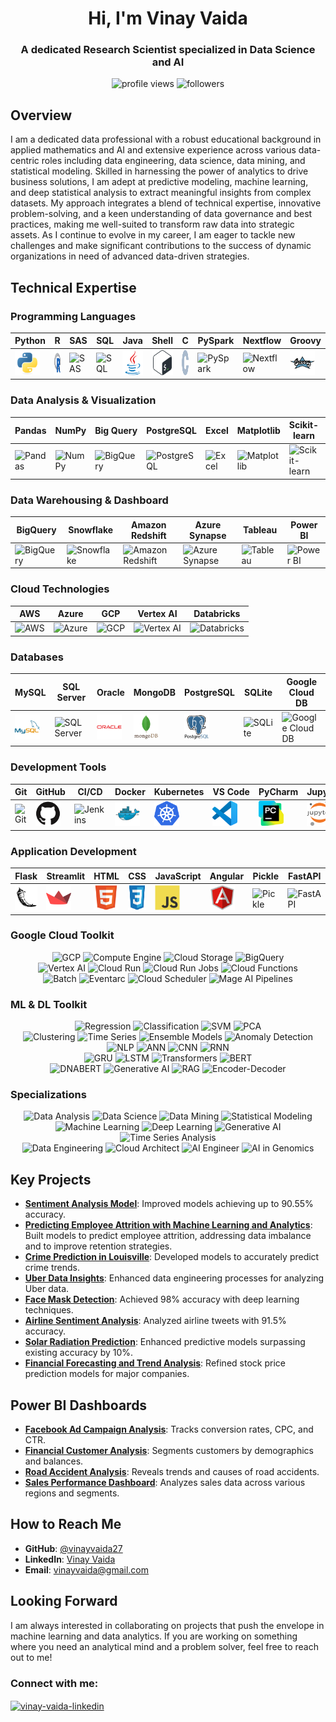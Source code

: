 <h1 align="center">Hi, I'm Vinay Vaida</h1>

<h3 align="center">A dedicated Research Scientist specialized in Data Science and AI</h3>

<p align="center">
  <img src="https://komarev.com/ghpvc/?username=vinayvaida27&label=Profile%20views&color=0e75b6&style=flat" alt="profile views" />
  <img src="https://img.shields.io/github/followers/vinayvaida27?label=Follow&style=social" alt="followers" />
</p>

## Overview

I am a dedicated data professional with a robust educational background in applied mathematics and AI and extensive experience across various data-centric roles including data engineering, data science, data mining, and statistical modeling. Skilled in harnessing the power of analytics to drive business solutions, I am adept at predictive modeling, machine learning, and deep statistical analysis to extract meaningful insights from complex datasets. My approach integrates a blend of technical expertise, innovative problem-solving, and a keen understanding of data governance and best practices, making me well-suited to transform raw data into strategic assets. As I continue to evolve in my career, I am eager to tackle new challenges and make significant contributions to the success of dynamic organizations in need of advanced data-driven strategies.

## Technical Expertise
### Programming Languages
| Python | R | SAS | SQL | Java | Shell | C | PySpark | Nextflow | Groovy |
|--------|---|-----|-----|------|-------|---|---------|----------|--------|
| <img src="https://raw.githubusercontent.com/devicons/devicon/master/icons/python/python-original.svg" alt="Python" width="40" height="40"/> | <img src="https://raw.githubusercontent.com/devicons/devicon/master/icons/r/r-original.svg" alt="R" width="40" height="40"/> | <img src="https://www.vhv.rs/dpng/d/206-2067456_sas-institute-inc-hd-png-download.png" alt="SAS" width="40" height="40"/> | <img src="![image]([https://github.com/user-attachments/assets/ad5362f0-3544-43b8-8d3f-db522bedfe50](https://png.pngtree.com/png-vector/20190411/ourmid/pngtree-sql-file-document-icon-png-image_927671.jpg))" alt="SQL" width="40" height="40"/> | <img src="https://raw.githubusercontent.com/devicons/devicon/master/icons/java/java-original.svg" alt="Java" width="40" height="40"/> | <img src="https://raw.githubusercontent.com/devicons/devicon/master/icons/bash/bash-original.svg" alt="Shell" width="40" height="40"/> | <img src="https://raw.githubusercontent.com/devicons/devicon/master/icons/c/c-original.svg" alt="C" width="40" height="40"/> | <img src="https://raw.githubusercontent.com/devicons/devicon/master/icons/apache_spark/apache_spark-original.svg" alt="PySpark" width="40" height="40"/> | <img src="https://upload.wikimedia.org/wikipedia/commons/6/60/Nextflow_logo.png" alt="Nextflow" width="40" height="40"/> | <img src="https://raw.githubusercontent.com/devicons/devicon/master/icons/groovy/groovy-original.svg" alt="Groovy" width="40" height="40"/> |

### Data Analysis & Visualization
| Pandas | NumPy | Big&nbsp;Query | PostgreSQL | Excel | Matplotlib | Scikit-learn | Stats&nbsp;Models | ggplot2 |
|--------|-------|--------------|------------|-------|------------|--------------|------------------|---------|
| <img src="https://cdn.jsdelivr.net/gh/devicons/devicon/icons/pandas/pandas-original.svg" alt="Pandas" width="40" height="40"/> | <img src="https://cdn.jsdelivr.net/gh/devicons/devicon/icons/numpy/numpy-original.svg" alt="NumPy" width="40" height="40"/> | <img src="https://www.vectorlogo.zone/logos/google_bigquery/google_bigquery-icon.svg" alt="BigQuery" width="40" height="40"/> | <img src="https://cdn.jsdelivr.net/gh/devicons/devicon/icons/postgresql/postgresql-original.svg" alt="PostgreSQL" width="40" height="40"/> | <img src="https://cdn.jsdelivr.net/npm/simple-icons@v11/icons/microsoftexcel.svg" alt="Excel" width="40" height="40"/> | <img src="https://cdn.jsdelivr.net/gh/devicons/devicon/icons/matplotlib/matplotlib-original.svg" alt="Matplotlib" width="40" height="40"/> | <img src="https://cdn.jsdelivr.net/gh/devicons/devicon/icons/scikitlearn/scikitlearn-original.svg" alt="Scikit-learn" width="40" height="40"/> | <img src="https://raw.githubusercontent.com/statsmodels/statsmodels/main/docs/_static/logo.svg" alt="StatsModels" width="40" height="40"/> | <img src="https://cdn.jsdelivr.net/gh/devicons/devicon/icons/r/r-original.svg" alt="ggplot2" width="40" height="40"/> |


### Data Warehousing & Dashboard
| BigQuery | Snowflake | Amazon Redshift | Azure Synapse | Tableau | Power BI |
|----------|-----------|-----------------|--------------|---------|----------|
| <img src="https://www.vectorlogo.zone/logos/google_bigquery/google_bigquery-icon.svg" alt="BigQuery" width="40" height="40"/> | <img src="https://www.vectorlogo.zone/logos/snowflake/snowflake-icon.svg" alt="Snowflake" width="40" height="40"/> | <img src="https://www.vectorlogo.zone/logos/amazon_redshift/amazon_redshift-icon.svg" alt="Amazon Redshift" width="40" height="40"/> | <img src="https://www.vectorlogo.zone/logos/microsoft_azure_synapse/microsoft_azure_synapse-icon.svg" alt="Azure Synapse" width="40" height="40"/> |<img src="https://cdn.worldvectorlogo.com/logos/tableau-software.svg" alt="Tableau" width="40" height="40"/>| <img src="https://www.vectorlogo.zone/logos/microsoft_powerbi/microsoft_powerbi-icon.svg" alt="Power BI" width="40" height="40"/> |



### Cloud Technologies
| AWS | Azure | GCP | Vertex AI | Databricks |
|-----|-------|-----|-----------|------------|
| <img src="https://cdn.jsdelivr.net/gh/devicons/devicon/icons/amazonwebservices/amazonwebservices-original-wordmark.svg" alt="AWS" width="40" height="40"/> | <img src="https://www.vectorlogo.zone/logos/microsoft_azure/microsoft_azure-icon.svg" alt="Azure" width="40" height="40"/> | <img src="https://cdn.jsdelivr.net/gh/devicons/devicon/icons/googlecloud/googlecloud-original.svg" alt="GCP" width="40" height="40"/> | <img src="https://commons.wikimedia.org/wiki/Special:FilePath/Vertex_AI_Logo.svg" alt="Vertex AI" width="40" height="40"/> | <img src="https://www.vectorlogo.zone/logos/databricks/databricks-icon.svg" alt="Databricks" width="40" height="40"/> |

### Databases
| MySQL | SQL Server | Oracle | MongoDB | PostgreSQL | SQLite | Google Cloud DB |
|-------|-----------|--------|---------|------------|--------|-----------------|
| <img src="https://raw.githubusercontent.com/devicons/devicon/master/icons/mysql/mysql-original-wordmark.svg" alt="MySQL" width="40" height="40"/> | <img src="https://www.svgrepo.com/show/303229/microsoft-sql-server-logo.svg" alt="SQL Server" width="40" height="40"/> | <img src="https://raw.githubusercontent.com/devicons/devicon/master/icons/oracle/oracle-original.svg" alt="Oracle" width="40" height="40"/> | <img src="https://raw.githubusercontent.com/devicons/devicon/master/icons/mongodb/mongodb-original-wordmark.svg" alt="MongoDB" width="40" height="40"/> | <img src="https://raw.githubusercontent.com/devicons/devicon/master/icons/postgresql/postgresql-original-wordmark.svg" alt="PostgreSQL" width="40" height="40"/> | <img src="https://cdn.jsdelivr.net/gh/devicons/devicon/icons/sqlite/sqlite-original.svg" alt="SQLite" width="40" height="40"/> | <img src="https://cdn.jsdelivr.net/gh/devicons/devicon/icons/googlecloud/googlecloud-original.svg" alt="Google Cloud DB" width="40" height="40"/> |



### Development Tools

| Git | GitHub | CI/CD | Docker | Kubernetes | VS&nbsp;Code | PyCharm | Jupyter&nbsp;Notebook |
|-----|--------|----------------------|--------|------------|-------------|---------|----------------------|
| <img src="https://www.vectorlogo.zone/logos/git-scm/git-scm-icon.svg" alt="Git" width="40" height="40"/> | <img src="https://raw.githubusercontent.com/devicons/devicon/master/icons/github/github-original.svg" alt="GitHub" width="40" height="40"/> | <img src="https://www.vectorlogo.zone/logos/jenkins/jenkins-icon.svg" alt="Jenkins" width="40" height="40"/> | <img src="https://raw.githubusercontent.com/devicons/devicon/master/icons/docker/docker-original.svg" alt="Docker" width="40" height="40"/> | <img src="https://raw.githubusercontent.com/devicons/devicon/master/icons/kubernetes/kubernetes-plain.svg" alt="Kubernetes" width="40" height="40"/> | <img src="https://raw.githubusercontent.com/devicons/devicon/master/icons/vscode/vscode-original.svg" alt="VS Code" width="40" height="40"/> | <img src="https://raw.githubusercontent.com/devicons/devicon/master/icons/pycharm/pycharm-original.svg" alt="PyCharm" width="40" height="40"/> | <img src="https://raw.githubusercontent.com/devicons/devicon/master/icons/jupyter/jupyter-original-wordmark.svg" alt="Jupyter Notebook" width="40" height="40"/> |




### Application Development
| Flask | Streamlit | HTML | CSS | JavaScript | Angular | Pickle | FastAPI |
|-------|-----------|------|-----|------------|---------|--------|---------|
| <img src="https://raw.githubusercontent.com/devicons/devicon/master/icons/flask/flask-original.svg" alt="Flask" width="40" height="40"/> | <img src="https://raw.githubusercontent.com/devicons/devicon/master/icons/streamlit/streamlit-original.svg" alt="Streamlit" width="40" height="40"/> | <img src="https://raw.githubusercontent.com/devicons/devicon/master/icons/html5/html5-original.svg" alt="HTML" width="40" height="40"/> | <img src="https://raw.githubusercontent.com/devicons/devicon/master/icons/css3/css3-original.svg" alt="CSS" width="40" height="40"/> | <img src="https://raw.githubusercontent.com/devicons/devicon/master/icons/javascript/javascript-original.svg" alt="JavaScript" width="40" height="40"/> | <img src="https://raw.githubusercontent.com/devicons/devicon/master/icons/angularjs/angularjs-original.svg" alt="Angular" width="40" height="40"/> | <img src="https://img.shields.io/badge/Pickle-Python-3776AB?style=for-the-badge&logo=python&logoColor=white" alt="Pickle" width="90" height="40"/> | <img src="https://img.shields.io/badge/FastAPI-005571?style=for-the-badge&logo=fastapi&logoColor=white" alt="FastAPI" width="90" height="40"/> |


### Google Cloud Toolkit
<!-- Google Cloud Toolkit — neatly arranged 4 × 4 grid -->
<p align="center" class="cloud-badges">
  <!-- Row 1 -->
  <img src="https://img.shields.io/badge/GCP-Platform-4285F4?style=for-the-badge" alt="GCP"/>
  <img src="https://img.shields.io/badge/Compute%20Engine-VM-0F9D58?style=for-the-badge" alt="Compute Engine"/>
  <img src="https://img.shields.io/badge/Cloud%20Storage-Bucket-DB4437?style=for-the-badge" alt="Cloud Storage"/>
  <img src="https://img.shields.io/badge/BigQuery-Analytics-673AB7?style=for-the-badge" alt="BigQuery"/>

  <br/>

  <!-- Row 2 -->
  <img src="https://img.shields.io/badge/Vertex%20AI-ML%20Ops-FF7043?style=for-the-badge" alt="Vertex AI"/>
  <img src="https://img.shields.io/badge/Cloud%20Run-Serverless-4285F4?style=for-the-badge" alt="Cloud Run"/>
  <img src="https://img.shields.io/badge/Cloud%20Run%20Jobs-Batch-0F9D58?style=for-the-badge" alt="Cloud Run Jobs"/>
  <img src="https://img.shields.io/badge/Cloud%20Functions-Event--Driven-DB4437?style=for-the-badge" alt="Cloud Functions"/>

  <br/>

  <!-- Row 3 -->
  <img src="https://img.shields.io/badge/Batch-Workloads-FF7043?style=for-the-badge" alt="Batch"/>
  <img src="https://img.shields.io/badge/Eventarc-Triggers-673AB7?style=for-the-badge" alt="Eventarc"/>
  <img src="https://img.shields.io/badge/Cloud%20Scheduler-Cron-4285F4?style=for-the-badge" alt="Cloud Scheduler"/>
  <img src="https://img.shields.io/badge/Mage%20AI-Pipelines-34A853?style=for-the-badge" alt="Mage AI Pipelines"/>
</p>


### ML & DL Toolkit
<!-- Algorithms & Architectures — 4 × 4 badge grid -->
<p align="center" class="ml-dl-badges">
  <!-- Row 1 -->
  <img src="https://img.shields.io/badge/Regression-Model-4C51BF?style=for-the-badge" alt="Regression"/>
  <img src="https://img.shields.io/badge/Classification-Model-2B6CB0?style=for-the-badge" alt="Classification"/>
  <img src="https://img.shields.io/badge/SVM-Kernel-2F855A?style=for-the-badge" alt="SVM"/>
  <img src="https://img.shields.io/badge/PCA-Dimensionality-805AD5?style=for-the-badge" alt="PCA"/>

  <br/>

  <!-- Row 2 -->
  <img src="https://img.shields.io/badge/Clustering-K%20Means-38A169?style=for-the-badge" alt="Clustering"/>
  <img src="https://img.shields.io/badge/Time%20Series-Forecast-D69E2E?style=for-the-badge" alt="Time Series"/>
  <img src="https://img.shields.io/badge/Ensemble-Boosting-C05621?style=for-the-badge" alt="Ensemble Models"/>
  <img src="https://img.shields.io/badge/Anomaly%20Detection-Outliers-DD6B20?style=for-the-badge" alt="Anomaly Detection"/>

  <br/>

  <!-- Row 3 -->
  <img src="https://img.shields.io/badge/NLP-Text-3182CE?style=for-the-badge" alt="NLP"/>
  <img src="https://img.shields.io/badge/ANN-Feedforward-805AD5?style=for-the-badge" alt="ANN"/>
  <img src="https://img.shields.io/badge/CNN-Convolutional-4A5568?style=for-the-badge" alt="CNN"/>
  <img src="https://img.shields.io/badge/RNN-Recurrent-2D3748?style=for-the-badge" alt="RNN"/>

  <br/>

  <!-- Row 4 -->
  <img src="https://img.shields.io/badge/GRU-Gated-319795?style=for-the-badge" alt="GRU"/>
  <img src="https://img.shields.io/badge/LSTM-Long%20Short-38B2AC?style=for-the-badge" alt="LSTM"/>
  <img src="https://img.shields.io/badge/Transformers-Attention-9B2C2C?style=for-the-badge" alt="Transformers"/>
  <img src="https://img.shields.io/badge/BERT-Language-742A2A?style=for-the-badge" alt="BERT"/>

  <br/>

  <!-- Row 5 -->
  <img src="https://img.shields.io/badge/DNABERT-Genomics-6B46C1?style=for-the-badge" alt="DNABERT"/>
  <img src="https://img.shields.io/badge/Generative%20AI-Synthesis-ED8936?style=for-the-badge" alt="Generative AI"/>
  <img src="https://img.shields.io/badge/RAG-Retrieval-ED64A6?style=for-the-badge" alt="RAG"/>
  <img src="https://img.shields.io/badge/Encoder--Decoder-Seq2Seq-4FD1C5?style=for-the-badge" alt="Encoder-Decoder"/>
</p>




### Specializations
<p align="center">
  <!-- Row 1 -->
  <img src="https://img.shields.io/badge/Data%20Analysis-2563EB?style=for-the-badge&logo=data-analytics&logoColor=white" alt="Data Analysis"/>
  <img src="https://img.shields.io/badge/Data%20Science-0EA5E9?style=for-the-badge&logo=data-science&logoColor=white" alt="Data Science"/>
  <img src="https://img.shields.io/badge/Data%20Mining-10B981?style=for-the-badge&logo=data-mining&logoColor=white" alt="Data Mining"/>
  <img src="https://img.shields.io/badge/Statistical%20Modeling-059669?style=for-the-badge&logo=statistics&logoColor=white" alt="Statistical Modeling"/>

  <br/>

  <!-- Row 2 -->
  <img src="https://img.shields.io/badge/Machine%20Learning-F59E0B?style=for-the-badge&logo=machine-learning&logoColor=white" alt="Machine Learning"/>
  <img src="https://img.shields.io/badge/Deep%20Learning-E11D48?style=for-the-badge&logo=deep-learning&logoColor=white" alt="Deep Learning"/>
  <img src="https://img.shields.io/badge/Generative%20AI-DB2777?style=for-the-badge&logo=ai&logoColor=white" alt="Generative AI"/>
  <img src="https://img.shields.io/badge/Time%20Series%20Analysis-007ACC?style=for-the-badge&logo=time-series&logoColor=white" alt="Time Series Analysis"/>

  <br/>

  <!-- Row 3 -->
  <img src="https://img.shields.io/badge/Data%20Engineering-FF5733?style=for-the-badge&logo=data-engineering&logoColor=white" alt="Data Engineering"/>
  <img src="https://img.shields.io/badge/Cloud%20Architect-8B5CF6?style=for-the-badge&logo=google-cloud&logoColor=white" alt="Cloud Architect"/>
  <img src="https://img.shields.io/badge/AI%20Engineer-6366F1?style=for-the-badge&logo=ai-engineer&logoColor=white" alt="AI Engineer"/>
  <img src="https://img.shields.io/badge/AI%20in%20Genomics-A855F7?style=for-the-badge&logo=genomics&logoColor=white" alt="AI in Genomics"/>
</p>





## Key Projects

- [**Sentiment Analysis Model**](https://github.com/vinayvaida27/Sentimental-Analysis): Improved models achieving up to 90.55% accuracy.
- [**Predicting Employee Attrition with Machine Learning and Analytics**](https://github.com/vinayvaida27/Predicting-Employee-Attrition-with-Machine-Learning-and-Analytics): Built models to predict employee attrition, addressing data imbalance and to improve retention strategies.
- [**Crime Prediction in Louisville**](https://github.com/vinayvaida27/Crime-Analysis-in-Louisville-KY): Developed models to accurately predict crime trends.
- [**Uber Data Insights**](https://github.com/vinayvaida27/UberData-Insights-Analyzing-Uber-Data-with-Mage-Pipeline-and-BigQuery): Enhanced data engineering processes for analyzing Uber data.
- [**Face Mask Detection**](https://github.com/vinayvaida27/Real-Time-Face-Mask-Detection-using-Deep-Learning-and-OpenCV): Achieved 98% accuracy with deep learning techniques.
- [**Airline Sentiment Analysis**](https://github.com/vinayvaida27/SENTIMENT-ANALYSIS-OF-AIRLINE-TWEETS): Analyzed airline tweets with 91.5% accuracy.
- [**Solar Radiation Prediction**](https://github.com/vinayvaida27/Solar-Radiation-Prediction): Enhanced predictive models surpassing existing accuracy by 10%.
- [**Financial Forecasting and Trend Analysis**](https://github.com/vinayvaida27/Financial-Forecasting-and-Trend-Analysis): Refined stock price prediction models for major companies.

## Power BI Dashboards
- [**Facebook Ad Campaign Analysis**](https://github.com/vinayvaida27/PowerBI/blob/main/FaceBook%20Ad%20Camapign%20analysis/Facebook%20Ad%20Camapign%20Analysis.png): Tracks conversion rates, CPC, and CTR.
- [**Financial Customer Analysis**](https://github.com/vinayvaida27/PowerBI/blob/main/Financial%20Customer%20Analysis/Financial%20Customer%20Analysis.png): Segments customers by demographics and balances.
- [**Road Accident Analysis**](https://github.com/vinayvaida27/PowerBI/blob/main/Road%20Accident%20Analysis/Road%20Accident%20Analysis.png): Reveals trends and causes of road accidents.
- [**Sales Performance Dashboard**](https://github.com/vinayvaida27/PowerBI/blob/main/Sales%20Performance%20Dashboard/Sales%20Performance%20Dashboard.png): Analyzes sales data across various regions and segments.

## How to Reach Me

- **GitHub**: [@vinayvaida27](https://github.com/vinayvaida27)
- **LinkedIn**: [Vinay Vaida](https://www.linkedin.com/in/vinayvaida/)
- **Email**: [vinayvaida@gmail.com](mailto:vinayvaida@gmail.com)

## Looking Forward

I am always interested in collaborating on projects that push the envelope in machine learning and data analytics. If you are working on something where you need an analytical mind and a problem solver, feel free to reach out to me!

<h3 align="left">Connect with me:</h3>
<p align="left">
  <a href="https://www.linkedin.com/in/vinayvaida/" target="blank"><img align="center" src="https://img.icons8.com/color/48/000000/linkedin.png" alt="vinay-vaida-linkedin" width="40px" /></a>
</p>
